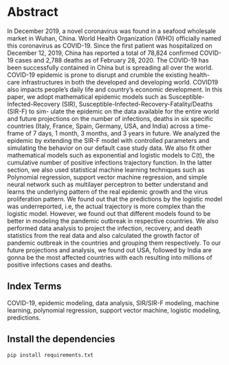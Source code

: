 # Abstract
In December 2019, a novel coronavirus was found
in a seafood wholesale market in Wuhan, China. World
Health Organization (WHO) officially named this coronavirus
as COVID-19. Since the first patient was hospitalized on
December 12, 2019, China has reported a total of 78,824
confirmed COVID-19 cases and 2,788 deaths as of February
28, 2020. The COVID-19 has been successfully contained
in China but is spreading all over the world. COVID-19
epidemic is prone to disrupt and crumble the existing health-
care infrastructures in both the developed and developing
world. COVID19 also impacts people’s daily life and country’s
economic development. In this paper, we adopt mathematical
epidemic models such as Susceptible-Infected-Recovery (SIR),
Susceptible-Infected-Recovery-Fatality/Deaths (SIR-F) to sim-
ulate the epidemic on the data available for the entire world
and future projections on the number of infections, deaths in
six specific countries (Italy, France, Spain, Germany, USA,
and India) across a time-frame of 7 days, 1 month, 3 months,
and 3 years in future. We analyzed the epidemic by extending
the SIR-F model with controlled parameters and simulating
the behavior on our default case study data. We also fit other
mathematical models such as exponential and logistic models
to C(t), the cumulative number of positive infections trajectory
function. In the latter section, we also used statistical machine
learning techniques such as Polynomial regression, support
vector machine regression, and simple neural network such
as multilayer perceptron to better understand and learns the
underlying pattern of the real epidemic growth and the virus
proliferation pattern. We found out that the predictions by
the logistic model was underreported, i.e, the actual trajectory
is more complex than the logistic model. However, we found
out that different models found to be better in modeling the
pandemic outbreak in respective countries. We also performed
data analysis to project the infection, recovery, and death
statistics from the real data and also calculated the growth
factor of pandemic outbreak in the countries and grouping them
respectively. To our future projections and analysis, we found
out USA, followed by India are gonna be the most affected
countries with each resulting into millions of positive infections
cases and deaths.

## Index Terms
COVID-19, epidemic modeling, data analysis,
SIR/SIR-F modeling, machine learning, polynomial regression,
support vector machine, logistic modeling, predictions.

## Install the dependencies
```python
pip install requirements.txt
```
